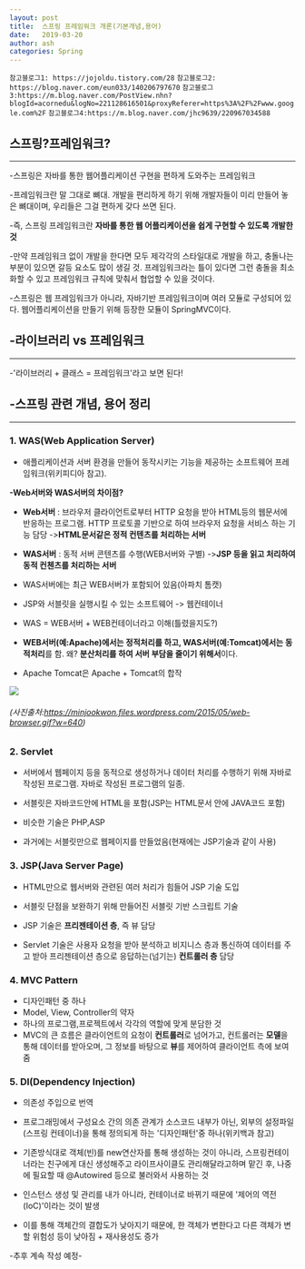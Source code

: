 ```yaml
---
layout: post
title:  스프링 프레임워크 개론(기본개념,용어)
date:   2019-03-20
author: ash
categories: Spring
---
```


`참고블로그1: https://jojoldu.tistory.com/28`
`참고블로그2: https://blog.naver.com/eun033/140206797670`
`참고블로그3:https://m.blog.naver.com/PostView.nhn?blogId=acornedu&logNo=221128616501&proxyReferer=https%3A%2F%2Fwww.google.com%2F`
`참고블로그4:https://m.blog.naver.com/jhc9639/220967034588`

## 스프링?프레임워크?

* * *

-스프링은 자바를 통한 웹어플리케이션 구현을 편하게 도와주는 프레임워크

-프레임워크란 말 그대로 뼈대. 개발을 편리하게 하기 위해 개발자들이 미리 만들어 놓은 뼈대이며, 우리들은 그걸 편하게 갖다 쓰면 된다.

-즉, 스프링 프레임워크란 **자바를 통한 웹 어플리케이션을 쉽게 구현할 수 있도록 개발한 것**

-만약 프레임워크 없이 개발을 한다면 모두 제각각의 스타일대로 개발을 하고, 충돌나는 부분이 있으면 갈등 요소도 많이 생길 것. 프레임워크라는 틀이 있다면 그런 충돌을 최소화할 수 있고 프레임워크 규칙에 맞춰서 협업할 수 있을 것이다.

-스프링은 웹 프레임워크가 아니라, 자바기반 프레임워크이며 여러 모듈로 구성되어 있다. 웹어플리케이션을 만들기 위해 등장한 모듈이 SpringMVC이다.  

## -라이브러리 vs 프레임워크

* * *

-'라이브러리 + 클래스 = 프레임워크'라고 보면 된다!

## -스프링 관련 개념, 용어 정리

* * *

### **1. WAS(Web Application Server)**
- 애플리케이션과 서버 환경을 만들어 동작시키는 기능을 제공하는 소프트웨어 프레임워크(위키피디아 참고). 

**-Web서버와 WAS서버의 차이점?**
- **Web서버** : 브라우저 클라이언트로부터 HTTP 요청을 받아 HTML등의 웹문서에 반응하는 프로그램. HTTP 프로토콜 기반으로 하여 브라우저 요청을 서비스 하는 기능 담당
->**HTML문서같은 정적 컨텐츠를 처리하는 서버**

- **WAS서버** : 동적 서버 콘텐츠를 수행(WEB서버와 구별)
->**JSP 등을 읽고 처리하여 동적 컨첸츠를 처리하는 서버**

- WAS서버에는 최근 WEB서버가 포함되어 있음(아파치 톰캣)

- JSP와 서블릿을 실행시킬 수 있는 소프트웨어 -> 웹컨테이너 

- WAS = WEB서버 + WEB컨테이너라고 이해(틀렸을지도?)

- **WEB서버(예:Apache)에서는 정적처리를 하고, WAS서버(예:Tomcat)에서는 동적처리**를 함. 왜? **분산처리를 하여 서버 부담을 줄이기 위해서**이다.

- Apache Tomcat은 Apache + Tomcat의 합작


![](https://minjookwon.files.wordpress.com/2015/05/web-browser.gif?w=640)
###### (사진출처:https://minjookwon.files.wordpress.com/2015/05/web-browser.gif?w=640)

### **2. Servlet**
- 서버에서 웹페이지 등을 동적으로 생성하거나 데이터 처리를 수행하기 위해 자바로 작성된 프로그램. 자바로 작성된 프로그램의 일종.

- 서블릿은 자바코드안에 HTML을 포함(JSP는 HTML문서 안에 JAVA코드 포함)

- 비슷한 기술은 PHP,ASP

- 과거에는 서블릿만으로 웹페이지를 만들었음(현재에는 JSP기술과 같이 사용)

### **3. JSP(Java Server Page)**

- HTML만으로 웹서버와 관련된 여러 처리가 힘들어 JSP 기술 도입
- 서블릿 단점을 보완하기 위해 만들어진 서블릿 기반 스크립트 기술

- JSP 기술은 **프리젠테이션 층**, 즉 뷰 담당
- Servlet 기술은 사용자 요청을 받아 분석하고 비지니스 층과 통신하여 데이터를 주고 받아 프리젠테이션 층으로 응답하는(넘기는) **컨트롤러 층** 담당

### **4. MVC Pattern**

- 디자인패턴 중 하나
- Model, View, Controller의 약자
- 하나의 프로그램,프로젝트에서 각각의 역할에 맞게 분담한 것
- MVC의 큰 흐름은 클라이언트의 요청이 **컨트롤러**로 넘어가고, 컨트롤러는 **모델**을 통해 데이터를 받아오며, 그 정보를 바탕으로 **뷰**를 제어하여 클라이언트 측에 보여줌

### **5. DI(Dependency Injection)**

- 의존성 주입으로 번역

- 프로그래밍에서 구성요소 간의 의존 관계가 소스코드 내부가 아닌, 외부의 설정파일(스프링 컨테이너)을 통해 정의되게 하는 '디자인패턴'중 하나(위키백과 참고)

- 기존방식대로 객체(빈)를 new연산자를 통해 생성하는 것이 아니라, 스프링컨테이너라는 친구에게 대신 생성해주고 라이프사이클도 관리해달라고하며 맡긴 후, 나중에 필요할 때 @Autowired 등으로 불러와서 사용하는 것

- 인스턴스 생성 및 관리를 내가 아니라, 컨테이너로 바뀌기 때문에 '제어의 역전(IoC)'이라는 것이 발생

- 이를 통해 객체간의 결합도가 낮아지기 때문에, 한 객체가 변한다고 다른 객체가 변할 위험성 등이 낮아짐 + 재사용성도 증가




-추후 계속 작성 예정-



